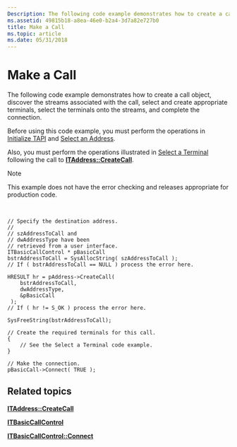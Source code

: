 ```yaml
---
Description: The following code example demonstrates how to create a call object, discover the streams associated with the call, select and create appropriate terminals, select the terminals onto the streams, and complete the connection.
ms.assetid: 49815b18-a8ea-46e0-b2a4-3d7a82e727b0
title: Make a Call
ms.topic: article
ms.date: 05/31/2018
---
```


# Make a Call

The following code example demonstrates how to create a call object, discover the streams associated with the call, select and create appropriate terminals, select the terminals onto the streams, and complete the connection.

Before using this code example, you must perform the operations in [Initialize TAPI](initialize-tapi.md) and [Select an Address](select-an-address.md).

Also, you must perform the operations illustrated in [Select a Terminal](select-a-terminal.md) following the call to [**ITAddress::CreateCall**](/windows/desktop/api/tapi3if/nf-tapi3if-itaddress-createcall).

> [!Note]  
> This example does not have the error checking and releases appropriate for production code.

 

``` syntax
// Specify the destination address.
//
// szAddressToCall and 
// dwAddressType have been
// retrieved from a user interface.
ITBasicCallControl * pBasicCall
bstrAddressToCall = SysAllocString( szAddressToCall );
// If ( bstrAddressToCall == NULL ) process the error here. 

HRESULT hr = pAddress->CreateCall(
    bstrAddressToCall,
    dwAddressType,
    &pBasicCall
 );
// If ( hr != S_OK ) process the error here. 

SysFreeString(bstrAddressToCall);

// Create the required terminals for this call.
{
    // See the Select a Terminal code example.
}

// Make the connection.
pBasicCall->Connect( TRUE );
```

## Related topics

<dl> <dt>

[**ITAddress::CreateCall**](/windows/desktop/api/tapi3if/nf-tapi3if-itaddress-createcall)
</dt> <dt>

[**ITBasicCallControl**](/windows/desktop/api/tapi3if/nn-tapi3if-itbasiccallcontrol)
</dt> <dt>

[**ITBasicCallControl::Connect**](/windows/desktop/api/tapi3if/nf-tapi3if-itbasiccallcontrol-connect)
</dt> </dl>

 

 



